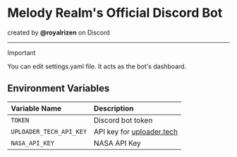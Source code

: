 # Melody Realm's Official Discord Bot 
created by **@royalrizen** on Discord

---

> [!IMPORTANT]
> You can edit settings.yaml file. It acts as the bot's dashboard.

## Environment Variables

|      Variable Name      |         Description        |
|:------------------------|:---------------------------|
| `TOKEN`                 | Discord bot token          |
| `UPLOADER_TECH_API_KEY` | API key for [uploader.tech](https://uploader.tech/)   |
| `NASA_API_KEY`          | NASA API Key               |
